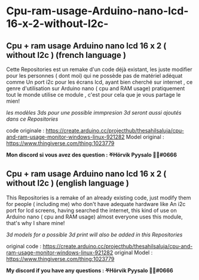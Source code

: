 # Cpu-ram-usage-Arduino-nano-lcd-16-x-2-without-I2c-


## Cpu + ram usage Arduino nano lcd 16 x 2 ( without I2c ) (french language ) 

Cette Repositories est un remake d'un code déjà existant, les juste modifier pour les personnes ( dont moi) qui ne possède pas de matériel adéquat comme Un port i2c pour les écrans lcd, ayant bien cherché sur internet , ce genre d'utilisation sur Arduino nano ( cpu and RAM usage) pratiquement tout le monde utilise ce module , c'est pour cela que je vous partage le mien!

_les modèles 3ds pour une possible immpresion 3d seront aussi ajoutés dans ce Repositories_

code originale : https://create.arduino.cc/projecthub/thesahilsaluja/cpu-and-ram-usage-monitor-windows-linux-921282 
Model original : https://www.thingiverse.com/thing:1023779

**Mon discord si vous avez des question : ⛧Hörvik Pyysalo 💜💛#0666**


## Cpu + ram usage Arduino nano lcd 16 x 2 ( without I2c ) (english language ) 

This Repositories is a remake of an already existing code, just modify them for people ( including me) who don't have adequate hardware like An i2c port for lcd screens, having searched the internet, this kind of use on Arduino nano ( cpu and RAM usage) almost everyone uses this module, that's why I share mine!

_3d models for a possible 3d print will also be added in this Repositories_

original code  : https://create.arduino.cc/projecthub/thesahilsaluja/cpu-and-ram-usage-monitor-windows-linux-921282 
original Model : https://www.thingiverse.com/thing:1023779

**My discord if you have any questions : ⛧Hörvik Pyysalo 💜💛#0666**
